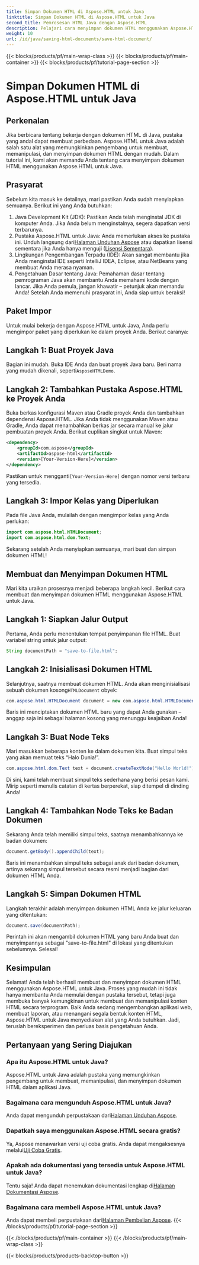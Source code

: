 ```yaml
---
title: Simpan Dokumen HTML di Aspose.HTML untuk Java
linktitle: Simpan Dokumen HTML di Aspose.HTML untuk Java
second_title: Pemrosesan HTML Java dengan Aspose.HTML
description: Pelajari cara menyimpan dokumen HTML menggunakan Aspose.HTML untuk Java dengan panduan langkah demi langkah komprehensif yang dirancang untuk pemula dan ahli.
weight: 10
url: /id/java/saving-html-documents/save-html-document/
---
```


{{< blocks/products/pf/main-wrap-class >}}
{{< blocks/products/pf/main-container >}}
{{< blocks/products/pf/tutorial-page-section >}}

# Simpan Dokumen HTML di Aspose.HTML untuk Java

## Perkenalan
Jika berbicara tentang bekerja dengan dokumen HTML di Java, pustaka yang andal dapat membuat perbedaan. Aspose.HTML untuk Java adalah salah satu alat yang memungkinkan pengembang untuk membuat, memanipulasi, dan menyimpan dokumen HTML dengan mudah. Dalam tutorial ini, kami akan memandu Anda tentang cara menyimpan dokumen HTML menggunakan Aspose.HTML untuk Java. 
## Prasyarat
Sebelum kita masuk ke detailnya, mari pastikan Anda sudah menyiapkan semuanya. Berikut ini yang Anda butuhkan:
1. Java Development Kit (JDK): Pastikan Anda telah menginstal JDK di komputer Anda. Jika Anda belum menginstalnya, segera dapatkan versi terbarunya.
2.  Pustaka Aspose.HTML untuk Java: Anda memerlukan akses ke pustaka ini. Unduh langsung dari[Halaman Unduhan Aspose](https://releases.aspose.com/html/java/) atau dapatkan lisensi sementara jika Anda hanya menguji ([Lisensi Sementara](https://purchase.aspose.com/temporary-license/)).
3. Lingkungan Pengembangan Terpadu (IDE): Akan sangat membantu jika Anda menginstal IDE seperti IntelliJ IDEA, Eclipse, atau NetBeans yang membuat Anda merasa nyaman.
4. Pengetahuan Dasar tentang Java: Pemahaman dasar tentang pemrograman Java akan membantu Anda memahami kode dengan lancar. Jika Anda pemula, jangan khawatir – petunjuk akan memandu Anda!
Setelah Anda memenuhi prasyarat ini, Anda siap untuk beraksi!
## Paket Impor
Untuk mulai bekerja dengan Aspose.HTML untuk Java, Anda perlu mengimpor paket yang diperlukan ke dalam proyek Anda. Berikut caranya:
## Langkah 1: Buat Proyek Java
 Bagian ini mudah. Buka IDE Anda dan buat proyek Java baru. Beri nama yang mudah dikenali, seperti`AsposeHTMLDemo`.
## Langkah 2: Tambahkan Pustaka Aspose.HTML ke Proyek Anda
Buka berkas konfigurasi Maven atau Gradle proyek Anda dan tambahkan dependensi Aspose.HTML. Jika Anda tidak menggunakan Maven atau Gradle, Anda dapat menambahkan berkas jar secara manual ke jalur pembuatan proyek Anda. Berikut cuplikan singkat untuk Maven:
```xml
<dependency>
    <groupId>com.aspose</groupId>
    <artifactId>aspose-html</artifactId>
    <version>[Your-Version-Here]</version>
</dependency>
```
 Pastikan untuk mengganti`[Your-Version-Here]` dengan nomor versi terbaru yang tersedia.
## Langkah 3: Impor Kelas yang Diperlukan
Pada file Java Anda, mulailah dengan mengimpor kelas yang Anda perlukan:
```java
import com.aspose.html.HTMLDocument;
import com.aspose.html.dom.Text;
```
Sekarang setelah Anda menyiapkan semuanya, mari buat dan simpan dokumen HTML!
## Membuat dan Menyimpan Dokumen HTML
Mari kita uraikan prosesnya menjadi beberapa langkah kecil. Berikut cara membuat dan menyimpan dokumen HTML menggunakan Aspose.HTML untuk Java.
## Langkah 1: Siapkan Jalur Output
Pertama, Anda perlu menentukan tempat penyimpanan file HTML. Buat variabel string untuk jalur output:
```java
String documentPath = "save-to-file.html";
```
## Langkah 2: Inisialisasi Dokumen HTML
 Selanjutnya, saatnya membuat dokumen HTML. Anda akan menginisialisasi sebuah dokumen kosong`HTMLDocument` obyek:
```java
com.aspose.html.HTMLDocument document = new com.aspose.html.HTMLDocument();
```
Baris ini menciptakan dokumen HTML baru yang dapat Anda gunakan – anggap saja ini sebagai halaman kosong yang menunggu keajaiban Anda!
## Langkah 3: Buat Node Teks
Mari masukkan beberapa konten ke dalam dokumen kita. Buat simpul teks yang akan memuat teks “Halo Dunia!”.
```java
com.aspose.html.dom.Text text = document.createTextNode("Hello World!");
```
Di sini, kami telah membuat simpul teks sederhana yang berisi pesan kami. Mirip seperti menulis catatan di kertas berperekat, siap ditempel di dinding Anda!
## Langkah 4: Tambahkan Node Teks ke Badan Dokumen
Sekarang Anda telah memiliki simpul teks, saatnya menambahkannya ke badan dokumen:
```java
document.getBody().appendChild(text);
```
Baris ini menambahkan simpul teks sebagai anak dari badan dokumen, artinya sekarang simpul tersebut secara resmi menjadi bagian dari dokumen HTML Anda.
## Langkah 5: Simpan Dokumen HTML
Langkah terakhir adalah menyimpan dokumen HTML Anda ke jalur keluaran yang ditentukan:
```java
document.save(documentPath);
```
Perintah ini akan mengambil dokumen HTML yang baru Anda buat dan menyimpannya sebagai "save-to-file.html" di lokasi yang ditentukan sebelumnya. Selesai!
## Kesimpulan
Selamat! Anda telah berhasil membuat dan menyimpan dokumen HTML menggunakan Aspose.HTML untuk Java. Proses yang mudah ini tidak hanya membantu Anda memulai dengan pustaka tersebut, tetapi juga membuka banyak kemungkinan untuk membuat dan memanipulasi konten HTML secara terprogram.
Baik Anda sedang mengembangkan aplikasi web, membuat laporan, atau menangani segala bentuk konten HTML, Aspose.HTML untuk Java menyediakan alat yang Anda butuhkan. Jadi, teruslah bereksperimen dan perluas basis pengetahuan Anda.
## Pertanyaan yang Sering Diajukan
### Apa itu Aspose.HTML untuk Java?  
Aspose.HTML untuk Java adalah pustaka yang memungkinkan pengembang untuk membuat, memanipulasi, dan menyimpan dokumen HTML dalam aplikasi Java.
### Bagaimana cara mengunduh Aspose.HTML untuk Java?  
 Anda dapat mengunduh perpustakaan dari[Halaman Unduhan Aspose](https://releases.aspose.com/html/java/).
### Dapatkah saya menggunakan Aspose.HTML secara gratis?  
 Ya, Aspose menawarkan versi uji coba gratis. Anda dapat mengaksesnya melalui[Uji Coba Gratis](https://releases.aspose.com/).
### Apakah ada dokumentasi yang tersedia untuk Aspose.HTML untuk Java?  
 Tentu saja! Anda dapat menemukan dokumentasi lengkap di[Halaman Dokumentasi Aspose](https://reference.aspose.com/html/java/).
### Bagaimana cara membeli Aspose.HTML untuk Java?  
 Anda dapat membeli perpustakaan dari[Halaman Pembelian Aspose](https://purchase.aspose.com/buy).
{{< /blocks/products/pf/tutorial-page-section >}}

{{< /blocks/products/pf/main-container >}}
{{< /blocks/products/pf/main-wrap-class >}}

{{< blocks/products/products-backtop-button >}}
